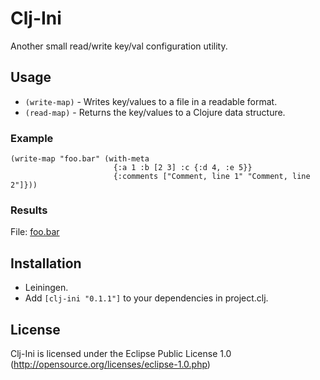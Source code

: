# Clj-Ini

Another small read/write key/val configuration utility.

## Usage

* `(write-map)`                  - Writes key/values to a file in a readable format.
* `(read-map)`                   - Returns the key/values to a Clojure data structure.

### Example

    (write-map "foo.bar" (with-meta 
                           {:a 1 :b [2 3] :c {:d 4, :e 5}}
                           {:comments ["Comment, line 1" "Comment, line 2"]}))

### Results

File: [foo.bar](http://github.com/MayDaniel/Clj-Ini/blob/master/foo.bar)

## Installation

- Leiningen.
- Add `[clj-ini "0.1.1"]` to your dependencies in project.clj.

## License

Clj-Ini is licensed under the Eclipse Public License 1.0 (http://opensource.org/licenses/eclipse-1.0.php)
